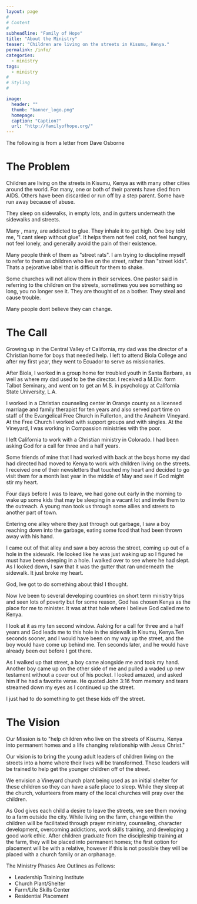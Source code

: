 ```yaml
---
layout: page
#
# Content
#
subheadline: "Family of Hope"
title: "About the Ministry"
teaser: "Children are living on the streets in Kisumu, Kenya."
permalink: /info/
categories:
  - ministry
tags:
  - ministry
#
# Styling
#

image:
  header: ""
  thumb: "banner_logo.png"
  homepage:
  caption: "Caption?"
  url: "http://familyofhope.org/"
---
```


The following is from a letter from Dave Osborne

# The Problem

Children are living on the streets in Kisumu, Kenya as with many other cities
around the world. For many, one or both of their parents have died from AIDS.
Others have been discarded or run off by a step parent. Some have run away
because of abuse.

They sleep on sidewalks, in empty lots, and in gutters underneath the sidewalks
and streets.

Many , many, are addicted to glue. They inhale it to get high. One boy told me,
"I cant sleep without glue". It helps them not feel cold, not feel hungry, not
feel lonely, and generally avoid the pain of their existence.

Many people think of them as "street rats". I am trying to discipline myself to
refer to them as children who live on the street, rather than "street kids".
Thats a pejorative label that is difficult for them to shake.

Some churches will not allow them in their services. One pastor said in
referring to the children on the streets, sometimes you see something so long,
you no longer see it. They are thought of as a bother. They steal and cause
trouble.

Many people dont believe they can change.

# The Call

Growing up in the Central Valley of California, my dad was the director of a
Christian home for boys that needed help. I left to attend Biola College and
after my first year, they went to Ecuador to serve as missionaries.

After Biola, I worked in a group home for troubled youth in Santa Barbara, as
well as where my dad used to be the director. I received a M.Div. form Talbot
Seminary, and went on to get an M.S. in psychology at California State
University, L.A.

I worked in a Christian counseling center in Orange county as a licensed
marriage and family therapist for ten years and also served part time on staff
of the Evangelical Free Church in Fullerton, and the Anaheim Vineyard. At the
Free Church I worked with support groups and with singles. At the Vineyard, I
was working in Compassion ministries with the poor.


I left California to work with a Christian ministry in Colorado. I had been
asking God for a call for three and a half years.

Some friends of mine that I had worked with back at the boys home my dad had
directed had moved to Kenya to work with children living on the streets. I
received one of their newsletters that touched my heart and decided to go visit
them for a month last year in the middle of May and see if God might stir my
heart.

Four days before I was to leave, we had gone out early in the morning to wake
up some kids that may be sleeping in a vacant lot and invite them to the
outreach. A young man took us through some allies and streets to another part
of town.

Entering one alley where they just through out garbage, I saw a boy reaching
down into the garbage, eating some food that had been thrown away with his
hand.

I came out of that alley and saw a boy across the street, coming up out of a
hole in the sidewalk. He looked like he was just waking up so I figured he must
have been sleeping in a hole. I walked over to see where he had slept. As I
looked down, I saw that it was the gutter that ran underneath the sidewalk. It
just broke my heart.

God, Ive got to do something about this! I thought.

Now Ive been to several developing countries on short term ministry trips and
seen lots of poverty but for some reason, God has chosen Kenya as the place for
me to minister. It was at that hole where I believe God called me to Kenya.

I look at it as my ten second window. Asking for a call for three and a half
years and God leads me to this hole in the sidewalk in Kisumu, Kenya.Ten
seconds sooner, and I would have been on my way up the street, and the boy
would have come up behind me. Ten seconds later, and he would have already been
out before I got there.

As I walked up that street, a boy came alongside me and took my hand. Another
boy came up on the other side of me and pulled a waded up new testament without
a cover out of his pocket. I looked amazed, and asked him if he had a favorite
verse. He quoted John 3:16 from memory and tears streamed down my eyes as I
continued up the street.

I just had to do something to get these kids off the street.


# The Vision

Our Mission is to "help children who live on the streets of Kisumu, Kenya into
permanent homes and a life changing relationship with Jesus Christ."

Our vision is to bring the young adult leaders of children living on the
streets into a home where their lives will be transformed. These leaders will
be trained to help get the younger children off of the street.

We envision a Vineyard church plant being used as an initial shelter for these
children so they can have a safe place to sleep. While they sleep at the
church, volunteers from many of the local churches will pray over the children.

As God gives each child a desire to leave the streets, we see them moving to a
farm outside the city. While living on the farm, change within the children
will be facilitated through prayer ministry, counseling, character development,
overcoming addictions, work skills training, and developing a good work ethic.
After children graduate from the discipleship training at the farm, they will
be placed into permanent homes; the first option for placement will be with a
relative, however if this is not possible they will be placed with a church
family or an orphanage.

The Ministry Phases Are Outlines as Follows:

- Leadership Training Institute
- Church Plant/Shelter
- Farm/Life Skills Center
- Residential Placement


 [1]: #
 [2]: #
 [3]: #
 [4]: #
 [5]: #
 [6]: #
 [7]: #
 [8]: #
 [9]: #
 [10]: #
